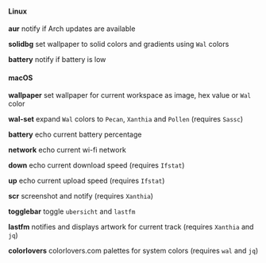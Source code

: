 #### Linux

**aur** notify if Arch updates are available

**solidbg** set wallpaper to solid colors and gradients using `Wal` colors

**battery** notify if battery is low

#### macOS

**wallpaper** set wallpaper for current workspace as image, hex value or `Wal` color

**wal-set** expand `Wal` colors to `Pecan`, `Xanthia` and `Pollen` (requires `Sassc`)

**battery** echo current battery percentage

**network** echo current wi-fi network

**down** echo current download speed (requires `Ifstat`)

**up** echo current upload speed (requires `Ifstat`)

**scr** screenshot and notify (requires `Xanthia`)

**togglebar** toggle `ubersicht` and `lastfm`

**lastfm** notifies and displays artwork for current track (requires `Xanthia` and `jq`)

**colorlovers** colorlovers.com palettes for system colors (requires `wal` and `jq`)
